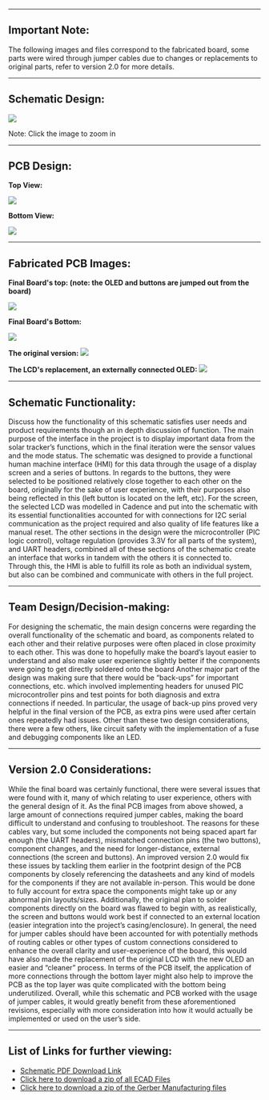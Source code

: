 
---
Important Note: 
---
The following images and files correspond to the fabricated board, some parts were wired through jumper cables due to changes or replacements to original parts, refer to version 2.0 for more details.

---
Schematic Design:
---
<img src="https://github.com/Rohan-Fernandez/Rohan-Fernandez.github.io/blob/main/Images/HMISchematicFinal.png?raw=true">


Note: Click the image to zoom in

---
PCB Design:
---
**Top View:** 

<img src="https://raw.githubusercontent.com/Rohan-Fernandez/Rohan-Fernandez.github.io/main/Images/HMIPCB_Top-modified.png">


**Bottom View:** 

<img src="https://raw.githubusercontent.com/Rohan-Fernandez/Rohan-Fernandez.github.io/main/Images/HMI_Bottom-modified.png">

---
Fabricated PCB Images:
---
**Final Board's top: (note: the OLED and buttons are jumped out from the board)**

<img src="https://github.com/Rohan-Fernandez/Rohan-Fernandez.github.io/blob/main/Images/BoardTOP.png?raw=true">


**Final Board's Bottom:**

<img src="https://github.com/Rohan-Fernandez/Rohan-Fernandez.github.io/blob/main/Images/FinalBoardBottom.jpg?raw=true">


**The original version:** 
<img src="https://github.com/Rohan-Fernandez/Rohan-Fernandez.github.io/blob/main/Images/OriginalBoardSoldered.jpg?raw=true">


**The LCD's replacement, an externally connected OLED:**
<img src="https://github.com/Rohan-Fernandez/Rohan-Fernandez.github.io/blob/main/Images/Board_JumpedOLED.jpg?raw=true">


---
Schematic Functionality:
---
Discuss how the functionality of this schematic satisfies user needs and product requirements though an in depth discussion of function.
The main purpose of the interface in the project is to display important data from the solar tracker’s functions, which in the final iteration were the sensor values and the mode status. The schematic was designed to provide a functional human machine interface (HMI) for this data through the usage of a display screen and a series of buttons. In regards to the buttons, they were selected to be positioned relatively close together to each other on the board, originally for the sake of user experience, with their purposes also being reflected in this (left button is located on the left, etc). For the screen, the selected LCD was modelled in Cadence and put into the schematic with its essential functionalities accounted for with connections for I2C serial communication as the project required and also quality of life features like a manual reset. The other sections in the design were the microcontroller (PIC logic control), voltage regulation (provides 3.3V for all parts of the system), and UART headers, combined all of these sections of the schematic create an interface that works in tandem with the others it is connected to. Through this, the HMI is able to fulfill its role as both an individual system, but also can be combined and communicate with others in the full project.

---
Team Design/Decision-making:
---
For designing the schematic, the main design concerns were regarding the overall functionality of the schematic and board, as components related to each other and their relative purposes were often placed in close proximity to each other. This was done to hopefully make the board’s layout easier to understand and also make user experience slightly better if the components were going to get directly soldered onto the board Another major part of the design was making sure that there would be “back-ups” for important connections, etc. which involved implementing headers for unused PIC microcontroller pins and test points for both diagnosis and extra connections if needed. In particular, the usage of back-up pins proved very helpful in the final version of the PCB, as extra pins were used after certain ones repeatedly had issues. Other than these two design considerations, there were a few others, like circuit safety with the implementation of a fuse and debugging components like an LED.

---
Version 2.0 Considerations: 
---
While the final board was certainly functional, there were several issues that were found with it, many of which relating to user experience, others with the general design of it. As the final PCB images from above showed, a large amount of connections required jumper cables, making the board difficult to understand and confusing to troubleshoot. The reasons for these cables vary, but some included the components not being spaced apart far enough (the UART headers), mismatched connection pins (the two buttons), component changes, and the need for longer-distance, external connections (the screen and buttons). An improved version 2.0 would fix these issues by tackling them earlier in the footprint design of the PCB components by closely referencing the datasheets and any kind of models for the components if they are not available in-person. This would be done to fully account for extra space the components might take up or any abnormal pin layouts/sizes. Additionally, the original plan to solder components directly on the board was flawed to begin with, as realistically, the screen and buttons would work best if connected to an external location (easier integration into the project’s casing/enclosure). In general, the need for jumper cables should have been accounted for with potentially methods of routing cables or other types of custom connections considered to enhance the overall clarity and user-experience of the board, this would have also made the replacement of the original LCD with the new OLED an easier and “cleaner” process. In terms of the PCB itself, the application of more connections through the bottom layer might also help to improve the PCB as the top layer was quite complicated with the bottom being underutilized. Overall, while this schematic and PCB worked with the usage of jumper cables, it would greatly benefit from these aforementioned revisions, especially with more consideration into how it would actually be implemented or used on the user’s side.

---
List of Links for further viewing: 
---
* [Schematic PDF Download Link](https://github.com/Rohan-Fernandez/Rohan-Fernandez.github.io/blob/main/Images/User_Interface_Schematic.pdf)
* [Click here to download a zip of all ECAD Files](https://github.com/Rohan-Fernandez/Rohan-Fernandez.github.io/raw/refs/heads/main/Images/UI%20Board%20and%20Schematic%20Files.zip)
* [Click here to download a zip of the Gerber Manufacturing files](https://github.com/Rohan-Fernandez/Rohan-Fernandez.github.io/raw/refs/heads/main/Images/RohanFernandez311.zip)
